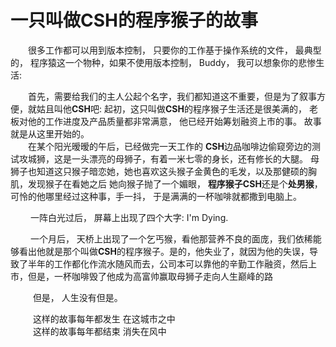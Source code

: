 # 一只叫做CSH的程序猴子的故事

&emsp;&emsp;很多工作都可以用到版本控制， 只要你的工作基于操作系统的文件， 最典型的， 程序猿这一个物种，如果不使用版本控制， Buddy， 我可以想象你的悲惨生活:   

&emsp;&emsp;首先，需要给我们的主人公起个名字，我们都知道这不重要，但是为了叙事方便，就姑且叫他**CSH**吧:  起初，这只叫做**CSH**的程序猴子生活还是很美满的， 老板对他的工作进度及产品质量都非常满意， 他已经开始筹划融资上市的事。 故事就是从这里开始的。  
&emsp;&emsp;在某个阳光暧暧的午后，已经做完一天工作的 **CSH**边品咖啡边偷窥旁边的测试攻城狮，这是一头漂亮的母狮子，有着一米七零的身长，还有修长的大腿。 母狮子也知道这只猴子暗恋她，她也喜欢这头猴子金黄色的毛发，以及那健硕的胸肌，发现猴子在看她之后 她向猴子抛了一个媚眼， **程序猴子CSH**还是个**处男猴**，可怜的他哪里经过这种事，手一抖， 于是满满的一杯咖啡就都撒到电脑上。  

&emsp; &emsp;一阵白光过后， 屏幕上出现了四个大字: I'm Dying.  

&emsp; &emsp;一个月后， 天桥上出现了一个乞丐猴，看他那营养不良的面庞，我们依稀能够看出他就是那个叫做**CSH**的程序猴子。是的，他失业了，就因为他的失误，导致了半年的工作都化作流水随风而去，公司本可以靠他的辛勤工作融资，然后上市，但是，一杯咖啡毁了他成为高富帅赢取母狮子走向人生巅峰的路  

&emsp; &emsp; 但是， 人生没有但是。

&emsp; &emsp; 这样的故事每年都发生 在这城市之中  
&emsp; &emsp; 这样的故事每年都结束 消失在风中